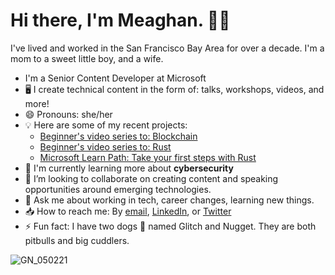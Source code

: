 # Hi there, I'm Meaghan. 👋🏾

I've lived and worked in the San Francisco Bay Area for over a decade. I'm a mom to a sweet little boy, and a wife.

- I'm a Senior Content Developer at Microsoft
- 🖥 I create technical content in the form of: talks, workshops, videos, and more!
- 😄 Pronouns: she/her
- 💡 Here are some of my recent projects:
  - [Beginner's video series to: Blockchain](https://channel9.msdn.com/Series/Beginners-Series-to-Blockchain)
  - [Beginner's video series to: Rust](https://www.youtube.com/watch?v=PpWR6zungUk&list=PLlrxD0HtieHjbTjrchBwOVks_sr8EVW1x&ab_channel=MicrosoftDeveloper)
  - [Microsoft Learn Path: Take your first steps with Rust](https://docs.microsoft.com/learn/paths/rust-first-steps/)
- 📖 I'm currently learning more about **cybersecurity**
- 🍐 I’m looking to collaborate on creating content and speaking opportunities around emerging technologies.
- 💬 Ask me about working in tech, career changes, learning new things.
- 📥 How to reach me: By [email](mosagie@microsoft.com), [LinkedIn](https://www.linkedin.com/in/meaghan-lewis/), or [Twitter](https://twitter.com/iammeaghanlewis)
- ⚡ Fun fact: I have two dogs 🐶 named Glitch and Nugget. They are both pitbulls and big cuddlers.

![GN_050221](https://user-images.githubusercontent.com/10103121/119545050-2ff75c80-bd47-11eb-9fa1-662524ae15bc.jpg)
